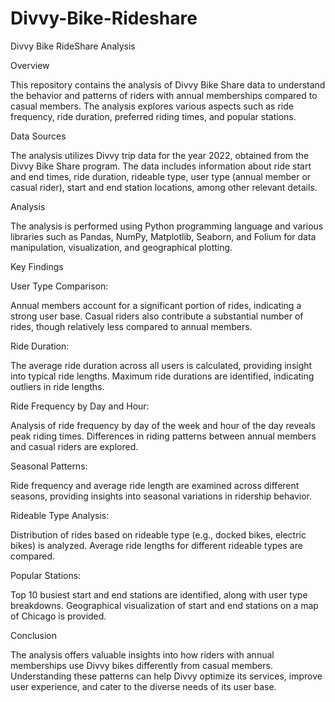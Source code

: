 # Divvy-Bike-Rideshare
Divvy Bike RideShare Analysis

Overview

This repository contains the analysis of Divvy Bike Share data to understand the behavior and patterns of riders with annual memberships compared to casual members. The analysis explores various aspects such as ride frequency, ride duration, preferred riding times, and popular stations.

Data Sources

The analysis utilizes Divvy trip data for the year 2022, obtained from the Divvy Bike Share program. The data includes information about ride start and end times, ride duration, rideable type, user type (annual member or casual rider), start and end station locations, among other relevant details.

Analysis

The analysis is performed using Python programming language and various libraries such as Pandas, NumPy, Matplotlib, Seaborn, and Folium for data manipulation, visualization, and geographical plotting.

Key Findings

User Type Comparison:

Annual members account for a significant portion of rides, indicating a strong user base.
Casual riders also contribute a substantial number of rides, though relatively less compared to annual members.

Ride Duration:

The average ride duration across all users is calculated, providing insight into typical ride lengths.
Maximum ride durations are identified, indicating outliers in ride lengths.

Ride Frequency by Day and Hour:

Analysis of ride frequency by day of the week and hour of the day reveals peak riding times.
Differences in riding patterns between annual members and casual riders are explored.

Seasonal Patterns:

Ride frequency and average ride length are examined across different seasons, providing insights into seasonal variations in ridership behavior.

Rideable Type Analysis:

Distribution of rides based on rideable type (e.g., docked bikes, electric bikes) is analyzed.
Average ride lengths for different rideable types are compared.

Popular Stations:

Top 10 busiest start and end stations are identified, along with user type breakdowns.
Geographical visualization of start and end stations on a map of Chicago is provided.

Conclusion

The analysis offers valuable insights into how riders with annual memberships use Divvy bikes differently from casual members. Understanding these patterns can help Divvy optimize its services, improve user experience, and cater to the diverse needs of its user base.
